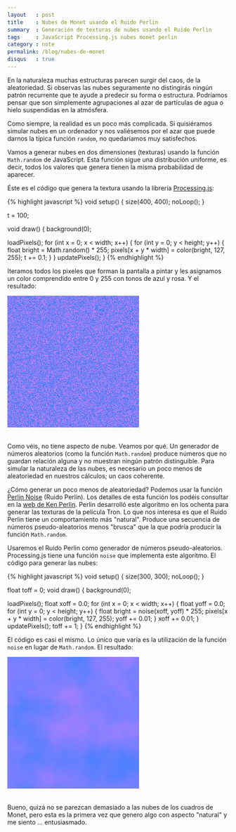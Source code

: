```yaml
---
layout   : post
title    : Nubes de Monet usando el Ruido Perlin
summary  : Generación de texturas de nubes usando el Ruido Perlin
tags     : JavaScript Processing.js nubes monet perlin
category : note
permalink: /blog/nubes-de-monet
disqus   : true
---
```


En la naturaleza muchas estructuras parecen surgir del caos,
de la aleatoriedad. Si observas las nubes seguramente no
distingirás ningún patrón recurrente que te ayude a predecir
su forma o estructura. Podríamos pensar que son simplemente
agrupaciones al azar de partículas de agua o hielo suspendidas
en la atmósfera.

Como siempre, la realidad es un poco más complicada. Si
quisiéramos simular nubes en un ordenador y nos valiésemos
por el azar que puede darnos la típica función `random`, no
quedaríamos muy satisfechos.

Vamos a generar nubes en dos dimensiones (texturas) usando
la función `Math.random` de JavaScript.
Esta función sigue una distribución uniforme, es decir,
todos los valores que genera tienen la misma
probabilidad de aparecer.

Éste es el código que genera la textura usando la librería
[Processing.js]:

{% highlight javascript %}
void setup() {
   size(400, 400);
   noLoop();
}

t = 100;

void draw() {
   background(0);

   loadPixels();
   for (int x = 0; x < width; x++) {
      for (int y = 0; y < height; y++) {
         float bright = Math.random() * 255;
         pixels[x + y * width] = color(bright, 127, 255);
         t += 0.1;
      }
   }
   updatePixels();
}
{% endhighlight %}

Iteramos todos los pixeles que forman la pantalla a pintar y
les asignamos un color comprendido entre 0 y 255 con tonos de azul y rosa.
Y el resultado:

<div class="img-center">
   <img src="/assets/projects/ruido-perlin/monet-random.jpg"/>
</div><br>


Como véis, no tiene aspecto de nube. Veamos por qué.
Un generador de números aleatorios (como la función `Math.random`)
produce números que no guardan relación alguna y no muestran ningún
patrón distinguible. Para simular la naturaleza de las nubes, es
necesario un poco menos de aleatoriedad en nuestros cálculos;
un caos coherente.

¿Cómo generar un poco menos de aleatoriedad? Podemos usar
la función [Perlin Noise] (Ruido Perlin). Los detalles de esta
función los podéis consultar en la [web de Ken Perlin].
Perlin desarrolló este algoritmo en los
ochenta para generar las texturas de la película Tron.
Lo que nos interesa es que
el Ruido Perlin tiene un comportamiento más "natural". Produce
una secuencia de números pseudo-aleatorios menos "brusca" que
la que podría producir la función `Math.random`.

Usaremos el Ruido Perlin como generador de números pseudo-aleatorios.
Processing.js tiene una función `noise` que implementa este algoritmo.
El código para generar las nubes:

{% highlight javascript %}
void setup() {
   size(300, 300);
   noLoop();
}

float toff = 0;
void draw() {
   background(0);

   loadPixels();
   float xoff = 0.0;
   for (int x = 0; x < width; x++) {
      float yoff = 0.0;
      for (int y = 0; y < height; y++) {
         float bright = noise(xoff, yoff) * 255;
         pixels[x + y * width] = color(bright, 127, 255);
         yoff += 0.01;
      }
      xoff += 0.01;
   }
   updatePixels();
   toff += 1;
}
{% endhighlight %}


El código es casi el mismo. Lo único que varía es la
utilización de la función `noise` en lugar de `Math.random`.
El resultado:

<div class="img-center">
   <img src="/assets/projects/ruido-perlin/monet-perlin.jpg"/>
</div><br>

Bueno, quizá no se parezcan demasiado a las nubes de los
cuadros de Monet, pero esta es la primera vez que
genero algo con aspecto "natural" y me siento ... entusiasmado.


[Processing.js]: http://processing.org/
[Perlin Noise]: http://en.wikipedia.org/wiki/Perlin_noise
[web de Ken Perlin]: http://www.mrl.nyu.edu/~perlin/doc/oscar.html